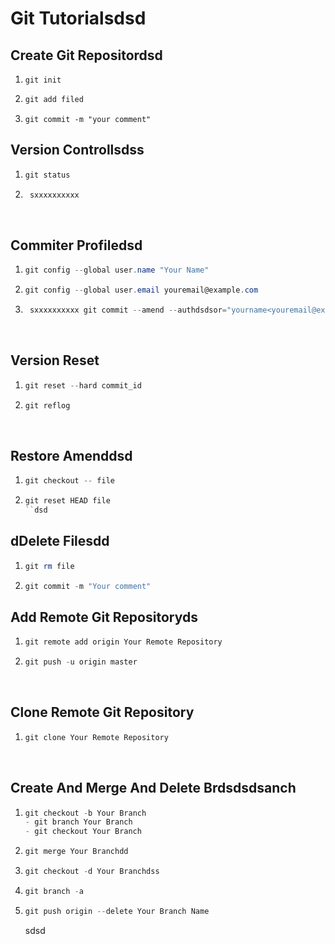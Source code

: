 # Git Tutorialsdsd

## Create Git Repositordsd 

1. ```shell
   git init
   ```

2. ```powershell
   git add filed
   ```

3. ```
   git commit -m "your comment"
   ```

## Version Controllsdss

1. ```powershell
   git status
   ```

2. ```powershell
    sxxxxxxxxxx  
   ```

   ​

## Commiter Profiledsd

1. ```powershell
   git config --global user.name "Your Name"
   ```

2. ```powershell
   git config --global user.email youremail@example.com
   ```

3. ```powershell
    sxxxxxxxxxx git commit --amend --authdsdsor="yourname<youremail@example.com>" -m "your comment"
   ```

   ​

## Version Reset

1. ```powershell
   git reset --hard commit_id
   ```

2. ```powershell
   git reflog
   ```

   ​

## Restore Amenddsd

1. ```powershell
   git checkout -- file
   ```
2. ```powershell
   git reset HEAD file
   ``dsd
   ```
## dDelete Filesdd

1. ```powershell
   git rm file
   ```

2. ```powershell
   git commit -m "Your comment"
   ```

## Add Remote Git Repositoryds

1. ```powershell
   git remote add origin Your Remote Repository
   ```

2. ```powershell
   git push -u origin master
   ```

   ​

## Clone Remote Git Repository

1. ```powershell
   git clone Your Remote Repository
   ```

   ​

## Create And Merge And Delete Brdsdsdsanch

1. ```powershell
   git checkout -b Your Branch
   - git branch Your Branch
   - git checkout Your Branch
   ```

2. ```powershell
   git merge Your Branchdd
   ```

3. ```powershell
   git checkout -d Your Branchdss
   ```
4. ```powershell
   git branch -a
   ```

5. ```powershell
   git push origin --delete Your Branch Name
   ```

   ​sdsd